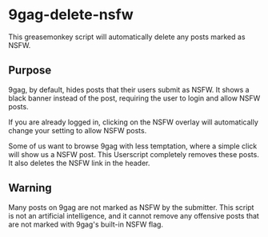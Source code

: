# 9gag-delete-nsfw
This greasemonkey script will automatically delete any posts marked as NSFW.

## Purpose
9gag, by default, hides posts that their users submit as NSFW. It shows a black banner instead of the post, requiring the user to login and allow NSFW posts.

If you are already logged in, clicking on the NSFW overlay will automatically change your setting to allow NSFW posts.

Some of us want to browse 9gag with less temptation, where a simple click will show us a NSFW post. This Userscript completely removes these posts. It also deletes the NSFW link in the header.

## Warning
Many posts on 9gag are not marked as NSFW by the submitter. This script is not an artificial intelligence, and it cannot remove any offensive posts that are not marked with 9gag's built-in NSFW flag.
